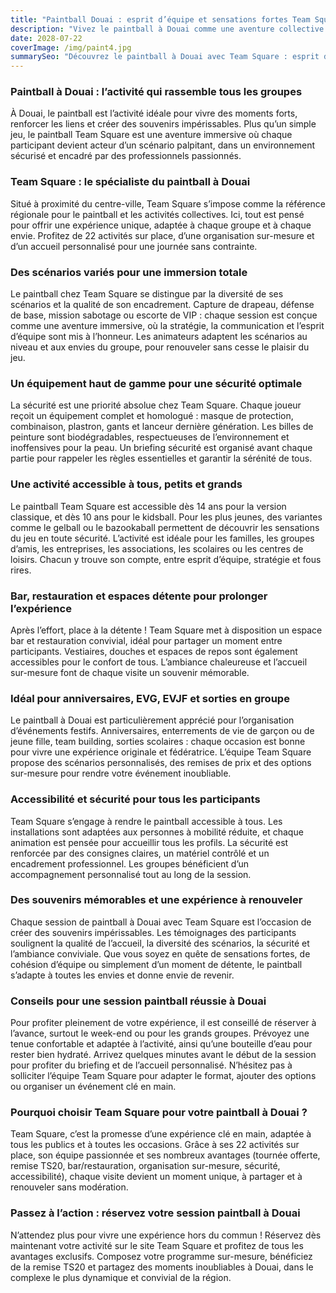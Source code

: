 ```yaml
---
title: "Paintball Douai : esprit d’équipe et sensations fortes Team Square"
description: "Vivez le paintball à Douai comme une aventure collective : scénarios variés, sécurité, encadrement passionné et moments inoubliables à partager en groupe."
date: 2028-07-22
coverImage: /img/paint4.jpg
summarySeo: "Découvrez le paintball à Douai avec Team Square : esprit d’équipe, scénarios immersifs, sécurité et convivialité pour des événements réussis et fédérateurs."
---
```


### Paintball à Douai : l’activité qui rassemble tous les groupes

À Douai, le paintball est l’activité idéale pour vivre des moments forts, renforcer les liens et créer des souvenirs impérissables. Plus qu’un simple jeu, le paintball Team Square est une aventure immersive où chaque participant devient acteur d’un scénario palpitant, dans un environnement sécurisé et encadré par des professionnels passionnés.

### Team Square : le spécialiste du paintball à Douai

Situé à proximité du centre-ville, Team Square s’impose comme la référence régionale pour le paintball et les activités collectives. Ici, tout est pensé pour offrir une expérience unique, adaptée à chaque groupe et à chaque envie. Profitez de 22 activités sur place, d’une organisation sur-mesure et d’un accueil personnalisé pour une journée sans contrainte.

### Des scénarios variés pour une immersion totale

Le paintball chez Team Square se distingue par la diversité de ses scénarios et la qualité de son encadrement. Capture de drapeau, défense de base, mission sabotage ou escorte de VIP : chaque session est conçue comme une aventure immersive, où la stratégie, la communication et l’esprit d’équipe sont mis à l’honneur. Les animateurs adaptent les scénarios au niveau et aux envies du groupe, pour renouveler sans cesse le plaisir du jeu.

### Un équipement haut de gamme pour une sécurité optimale

La sécurité est une priorité absolue chez Team Square. Chaque joueur reçoit un équipement complet et homologué : masque de protection, combinaison, plastron, gants et lanceur dernière génération. Les billes de peinture sont biodégradables, respectueuses de l’environnement et inoffensives pour la peau. Un briefing sécurité est organisé avant chaque partie pour rappeler les règles essentielles et garantir la sérénité de tous.

### Une activité accessible à tous, petits et grands

Le paintball Team Square est accessible dès 14 ans pour la version classique, et dès 10 ans pour le kidsball. Pour les plus jeunes, des variantes comme le gelball ou le bazookaball permettent de découvrir les sensations du jeu en toute sécurité. L’activité est idéale pour les familles, les groupes d’amis, les entreprises, les associations, les scolaires ou les centres de loisirs. Chacun y trouve son compte, entre esprit d’équipe, stratégie et fous rires.

### Bar, restauration et espaces détente pour prolonger l’expérience

Après l’effort, place à la détente ! Team Square met à disposition un espace bar et restauration convivial, idéal pour partager un moment entre participants. Vestiaires, douches et espaces de repos sont également accessibles pour le confort de tous. L’ambiance chaleureuse et l’accueil sur-mesure font de chaque visite un souvenir mémorable.

### Idéal pour anniversaires, EVG, EVJF et sorties en groupe

Le paintball à Douai est particulièrement apprécié pour l’organisation d’événements festifs. Anniversaires, enterrements de vie de garçon ou de jeune fille, team building, sorties scolaires : chaque occasion est bonne pour vivre une expérience originale et fédératrice. L’équipe Team Square propose des scénarios personnalisés, des remises de prix et des options sur-mesure pour rendre votre événement inoubliable.

### Accessibilité et sécurité pour tous les participants

Team Square s’engage à rendre le paintball accessible à tous. Les installations sont adaptées aux personnes à mobilité réduite, et chaque animation est pensée pour accueillir tous les profils. La sécurité est renforcée par des consignes claires, un matériel contrôlé et un encadrement professionnel. Les groupes bénéficient d’un accompagnement personnalisé tout au long de la session.

### Des souvenirs mémorables et une expérience à renouveler

Chaque session de paintball à Douai avec Team Square est l’occasion de créer des souvenirs impérissables. Les témoignages des participants soulignent la qualité de l’accueil, la diversité des scénarios, la sécurité et l’ambiance conviviale. Que vous soyez en quête de sensations fortes, de cohésion d’équipe ou simplement d’un moment de détente, le paintball s’adapte à toutes les envies et donne envie de revenir.

### Conseils pour une session paintball réussie à Douai

Pour profiter pleinement de votre expérience, il est conseillé de réserver à l’avance, surtout le week-end ou pour les grands groupes. Prévoyez une tenue confortable et adaptée à l’activité, ainsi qu’une bouteille d’eau pour rester bien hydraté. Arrivez quelques minutes avant le début de la session pour profiter du briefing et de l’accueil personnalisé. N’hésitez pas à solliciter l’équipe Team Square pour adapter le format, ajouter des options ou organiser un événement clé en main.

### Pourquoi choisir Team Square pour votre paintball à Douai ?

Team Square, c’est la promesse d’une expérience clé en main, adaptée à tous les publics et à toutes les occasions. Grâce à ses 22 activités sur place, son équipe passionnée et ses nombreux avantages (tournée offerte, remise TS20, bar/restauration, organisation sur-mesure, sécurité, accessibilité), chaque visite devient un moment unique, à partager et à renouveler sans modération.

### Passez à l’action : réservez votre session paintball à Douai

N’attendez plus pour vivre une expérience hors du commun ! Réservez dès maintenant votre activité sur le site Team Square et profitez de tous les avantages exclusifs. Composez votre programme sur-mesure, bénéficiez de la remise TS20 et partagez des moments inoubliables à Douai, dans le complexe le plus dynamique et convivial de la région.
